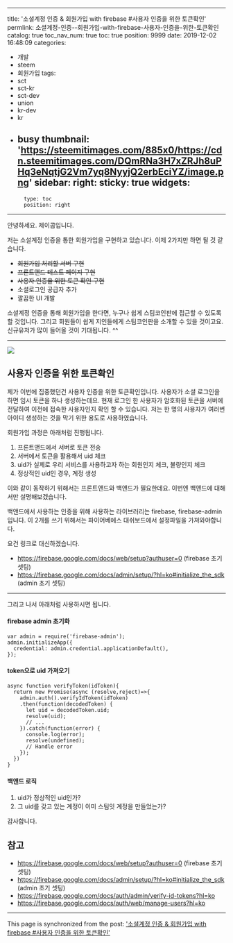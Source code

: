 
---
title: '소셜계정 인증 & 회원가입 with firebase #사용자 인증을 위한 토큰확인'
permlink: 소셜계정-인증--회원가입-with-firebase-사용자-인증을-위한-토큰확인
catalog: true
toc_nav_num: true
toc: true
position: 9999
date: 2019-12-02 16:48:09
categories:
- 개발
- steem
- 회원가입
tags:
- sct
- sct-kr
- sct-dev
- union
- kr-dev
- kr
- busy
thumbnail: 'https://steemitimages.com/885x0/https://cdn.steemitimages.com/DQmRNa3H7xZRJh8uPHq3eNqtjG2Vm7yq8NyyjQ2erbEciYZ/image.png'
sidebar:
    right:
        sticky: true
widgets:
    -
        type: toc
        position: right
---


안녕하세요. 제이콥입니다.

저는 소설계정 인증을 통한 회원가입을 구현하고 있습니다. 이제 2가지만 하면 될 것 같습니다. 

* ~~회원가입 처리할 서버 구현~~
* ~~프론트앤드 테스트 페이지 구현~~
* ~~사용자 인증을 위한 토큰 확인 구현~~
* 소셜로그인 공급자 추가
* 깔끔한 UI 개발

소셜계정 인증을 통해 회원가입을 한다면, 누구나 쉽게 스팀코인판에 접근할 수 있도록 할 것입니다. 그리고 회원들이 쉽게 지인들에게 스팀코인판을 소개할 수 있을 것이고요. 신규유저가 많이 들어올 것이 기대됩니다. ^^

----

![](https://steemitimages.com/885x0/https://cdn.steemitimages.com/DQmRNa3H7xZRJh8uPHq3eNqtjG2Vm7yq8NyyjQ2erbEciYZ/image.png)



## 사용자 인증을 위한 토큰확인

제가 이번에 집중했던건 사용자 인증을 위한 토큰확인입니다. 사용자가 소셜 로그인을 하면 임시 토큰을 하나 생성하는데요. 현재 로그인 한 사용자가 암호화된 토큰을 서버에 전달하여 이전에 접속한 사용자인지 확인 할 수 있습니다. 저는  한 명의 사용자가 여러번 아이디 생성하는 것을 막기 위한 용도로 사용하였습니다.

회원가입 과정은 아래처럼 진행됩니다.

1. 프론트앤드에서 서버로 토큰 전송
2. 서버에서 토큰을 활용해서 uid 체크
3. uid가 실제로 우리 서비스를 사용하고자 하는 회원인지 체크, 불량인지 체크
4. 정상적인 uid인 경우, 계정 생성

이와 같이 동작하기 위해서는 프론트앤드와 백앤드가 필요한데요. 이번엔 백앤드에 대해서만 설명해보겠습니다. 

백앤드에서 사용하는 인증을 위해 사용하는 라이브러리는  firebase, firebase-admin 입니다. 
이 2개를 쓰기 위해서는 파이어베에스 대쉬보드에서 설정파일을 가져와야합니다.

요건 링크로 대신하겠습니다.
* https://firebase.google.com/docs/web/setup?authuser=0 (firebase 초기 셋팅)
* https://firebase.google.com/docs/admin/setup/?hl=ko#initialize_the_sdk (admin 초기 셋팅)


----

그리고 나서 아래처럼 사용하시면 됩니다.


#### firebase admin 초기화
```
var admin = require('firebase-admin');
admin.initializeApp({
  credential: admin.credential.applicationDefault(),
});
```

#### token으로 uid 가져오기

```
async function verifyToken(idToken){
  return new Promise(async (resolve,reject)=>{
    admin.auth().verifyIdToken(idToken)
    .then(function(decodedToken) {
      let uid = decodedToken.uid;
      resolve(uid);
      // ...
    }).catch(function(error) {
      console.log(error);
      resolve(undefined);
      // Handle error
    });
  })
}
```

#### 백앤드 로직

1) uid가 정상적인 uid인가?
2) 그 uid를 갖고 있는 계정이 이미 스팀잇 계정을 만들었는가?


감사합니다.

## 참고
* https://firebase.google.com/docs/web/setup?authuser=0 (firebase 초기 셋팅)
* https://firebase.google.com/docs/admin/setup/?hl=ko#initialize_the_sdk (admin 초기 셋팅)
* https://firebase.google.com/docs/auth/admin/verify-id-tokens?hl=ko
* https://firebase.google.com/docs/auth/web/manage-users?hl=ko

- - -

This page is synchronized from the post: ['소셜계정 인증 & 회원가입 with firebase #사용자 인증을 위한 토큰확인'](https://steempeak.com/@jacobyu/and-with-firebase)
